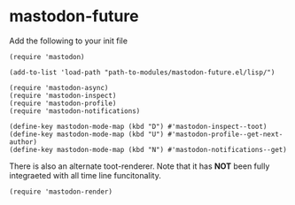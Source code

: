# mastodon-future
Add the following to your init file

``` elisp
(require 'mastodon)

(add-to-list 'load-path "path-to-modules/mastodon-future.el/lisp/")

(require 'mastodon-async)
(require 'mastodon-inspect)
(require 'mastodon-profile)
(require 'mastodon-notifications)

(define-key mastodon-mode-map (kbd "D") #'mastodon-inspect--toot)
(define-key mastodon-mode-map (kbd "U") #'mastodon-profile--get-next-author)
(define-key mastodon-mode-map (kbd "N") #'mastodon-notifications--get)
```

There is also an alternate toot-renderer. Note that it has **NOT** been fully integraeted with all time line funcitonality.

``` elsip
(require 'mastodon-render)
```

